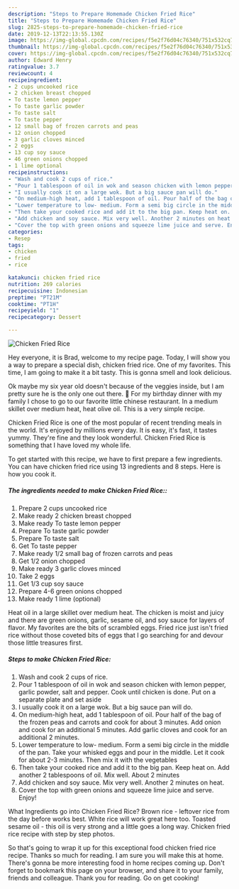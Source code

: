 ```yaml
---
description: "Steps to Prepare Homemade Chicken Fried Rice"
title: "Steps to Prepare Homemade Chicken Fried Rice"
slug: 2825-steps-to-prepare-homemade-chicken-fried-rice
date: 2019-12-13T22:13:55.130Z
image: https://img-global.cpcdn.com/recipes/f5e2f76d04c76340/751x532cq70/chicken-fried-rice-recipe-main-photo.jpg
thumbnail: https://img-global.cpcdn.com/recipes/f5e2f76d04c76340/751x532cq70/chicken-fried-rice-recipe-main-photo.jpg
cover: https://img-global.cpcdn.com/recipes/f5e2f76d04c76340/751x532cq70/chicken-fried-rice-recipe-main-photo.jpg
author: Edward Henry
ratingvalue: 3.7
reviewcount: 4
recipeingredient:
- 2 cups uncooked rice
- 2 chicken breast chopped
- To taste lemon pepper
- To taste garlic powder
- To taste salt
- To taste pepper
- 12 small bag of frozen carrots and peas
- 12 onion chopped
- 3 garlic cloves minced
- 2 eggs
- 13 cup soy sauce
- 46 green onions chopped
- 1 lime optional
recipeinstructions:
- "Wash and cook 2 cups of rice."
- "Pour 1 tablespoon of oil in wok and season chicken with lemon pepper, garlic powder, salt and pepper. Cook until chicken is done. Put on a separate plate and set aside"
- "I usually cook it on a large wok. But a big sauce pan will do."
- "On medium-high heat, add 1 tablespoon of oil. Pour half of the bag of the frozen peas and carrots and cook for about 3 minutes. Add onion and cook for an additional 5 minutes. Add garlic cloves and cook for an additional 2 minutes."
- "Lower temperature to low- medium. Form a semi big circle in the middle of the pan. Take your whisked eggs and pour in the middle. Let it cook for about 2-3 minutes. Then mix it with the vegetables"
- "Then take your cooked rice and add it to the big pan. Keep heat on. Add another 2 tablespoons of oil. Mix well. About 2 minutes"
- "Add chicken and soy sauce. Mix very well. Another 2 minutes on heat."
- "Cover the top with green onions and squeeze lime juice and serve. Enjoy!"
categories:
- Resep
tags:
- chicken
- fried
- rice

katakunci: chicken fried rice
nutrition: 269 calories
recipecuisine: Indonesian
preptime: "PT21M"
cooktime: "PT1H"
recipeyield: "1"
recipecategory: Dessert

---
```



![Chicken Fried Rice](https://img-global.cpcdn.com/recipes/f5e2f76d04c76340/751x532cq70/chicken-fried-rice-recipe-main-photo.jpg)

Hey everyone, it is Brad, welcome to my recipe page. Today, I will show you a way to prepare a special dish, chicken fried rice. One of my favorites. This time, I am going to make it a bit tasty. This is gonna smell and look delicious.

Ok maybe my six year old doesn&#39;t because of the veggies inside, but I am pretty sure he is the only one out there. 🙂 For my birthday dinner with my family I chose to go to our favorite little chinese restaurant. In a medium skillet over medium heat, heat olive oil. This is a very simple recipe.

Chicken Fried Rice is one of the most popular of recent trending meals in the world. It's enjoyed by millions every day. It is easy, it's fast, it tastes yummy. They're fine and they look wonderful. Chicken Fried Rice is something that I have loved my whole life.


To get started with this recipe, we have to first prepare a few ingredients. You can have chicken fried rice using 13 ingredients and 8 steps. Here is how you cook it.

##### The ingredients needed to make Chicken Fried Rice::

1. Prepare 2 cups uncooked rice
1. Make ready 2 chicken breast chopped
1. Make ready To taste lemon pepper
1. Prepare To taste garlic powder
1. Prepare To taste salt
1. Get To taste pepper
1. Make ready 1/2 small bag of frozen carrots and peas
1. Get 1/2 onion chopped
1. Make ready 3 garlic cloves minced
1. Take 2 eggs
1. Get 1/3 cup soy sauce
1. Prepare 4-6 green onions chopped
1. Make ready 1 lime (optional)


Heat oil in a large skillet over medium heat. The chicken is moist and juicy and there are green onions, garlic, sesame oil, and soy sauce for layers of flavor. My favorites are the bits of scrambled eggs. Fried rice just isn&#39;t fried rice without those coveted bits of eggs that I go searching for and devour those little treasures first. 

##### Steps to make Chicken Fried Rice:

1. Wash and cook 2 cups of rice.
1. Pour 1 tablespoon of oil in wok and season chicken with lemon pepper, garlic powder, salt and pepper. Cook until chicken is done. Put on a separate plate and set aside
1. I usually cook it on a large wok. But a big sauce pan will do.
1. On medium-high heat, add 1 tablespoon of oil. Pour half of the bag of the frozen peas and carrots and cook for about 3 minutes. Add onion and cook for an additional 5 minutes. Add garlic cloves and cook for an additional 2 minutes.
1. Lower temperature to low- medium. Form a semi big circle in the middle of the pan. Take your whisked eggs and pour in the middle. Let it cook for about 2-3 minutes. Then mix it with the vegetables
1. Then take your cooked rice and add it to the big pan. Keep heat on. Add another 2 tablespoons of oil. Mix well. About 2 minutes
1. Add chicken and soy sauce. Mix very well. Another 2 minutes on heat.
1. Cover the top with green onions and squeeze lime juice and serve. Enjoy!


What Ingredients go into Chicken Fried Rice? Brown rice - leftover rice from the day before works best. White rice will work great here too. Toasted sesame oil - this oil is very strong and a little goes a long way. Chicken fried rice recipe with step by step photos. 

So that's going to wrap it up for this exceptional food chicken fried rice recipe. Thanks so much for reading. I am sure you will make this at home. There's gonna be more interesting food in home recipes coming up. Don't forget to bookmark this page on your browser, and share it to your family, friends and colleague. Thank you for reading. Go on get cooking!
